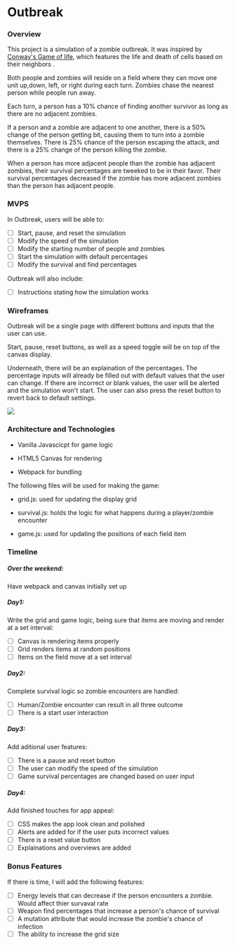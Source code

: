 # Outbreak

### Overview

This project is a simulation of a zombie outbreak. It was inspired by [Conway's Game of life](https://en.wikipedia.org/wiki/Conway%27s_Game_of_Life), which features the life and death of cells based on their neighbors .

Both people and zombies will reside on a field where they can move one unit up,down, left, or right during each turn. Zombies chase the nearest person while people run away.

Each turn, a person has a 10% chance of finding another survivor as long as there are no adjacent zombies.

If a person and a zombie are adjacent to one another, there is a 50% change of the person getting bit, causing them to turn into a zombie themselves. There is 25% chance of the person escaping the attack, and there is a 25% change of the person killing the zombie.

When a person has more adjacent people than the zombie has adjacent zombies, their survival percentages are tweeked to be in their favor. Their survival percentages decreased if the zombie has more adjacent zombies than the person has adjacent people.

### MVPS

In Outbreak, users will be able to:

- [ ] Start, pause, and reset the simulation
- [ ] Modify the speed of the simulation
- [ ] Modify the starting number of people and zombies
- [ ] Start the simulation with default percentages
- [ ] Modify the survival and find percentages

Outbreak will also include:

- [ ] Instructions stating how the simulation works

### Wireframes

Outbreak will be a single page with different buttons and inputs that the user can use.

Start, pause, reset buttons, as well as a speed toggle will be on top of the canvas display.

Underneath, there will be an explaination of the percentages. The percentage inputs will already be filled out with default values that the user can change. If there are incorrect or blank values, the user will be alerted and the simulation won't start. The user can also press the reset button to revert back to default settings.

![](https://s22.postimg.cc/ekiv7z041/wireframe_2.png)

### Architecture and Technologies

* Vanilla Javascicpt for game logic

* HTML5 Canvas for rendering

* Webpack for bundling

The following files will be used for making the game:

* grid.js: used for updating the display grid

* survival.js: holds the logic for what happens during a player/zombie encounter

* game.js: used for updating the positions of each field item

### Timeline

##### Over the weekend:
Have webpack and canvas initially set up

##### Day1:
Write the grid and game logic, being sure that items are moving and render at a set interval:
- [ ] Canvas is rendering items properly
- [ ] Grid renders items at random positions
- [ ] Items on the field move at a set interval

##### Day2:
Complete survival logic so zombie encounters are handled:
- [ ] Human/Zombie encounter can result in all three outcome
- [ ] There is a start user interaction

##### Day3:
Add aditional user features:
- [ ] There is a pause and reset button
- [ ] The user can modify the speed of the simulation
- [ ] Game survival percentages are changed based on user input

##### Day4:
Add finished touches for app appeal:
- [ ] CSS makes the app look clean and polished
- [ ] Alerts are added for if the user puts incorrect values
- [ ] There is a reset value button
- [ ] Explainations and overviews are added

### Bonus Features

If there is time, I will add the following features:
- [ ] Energy levels that can decrease if the person encounters a zombie. Would affect thier survaval rate
- [ ] Weapon find percentages that increase a person's chance of survival
- [ ] A mutation attribute that would increase the zombie's chance of infection
- [ ] The ability to increase the grid size

